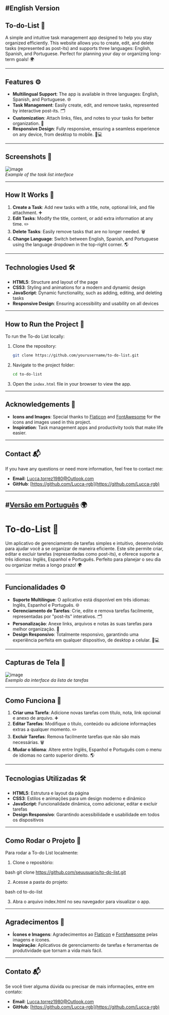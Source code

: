 ## #English Version

## To-do-List 📝

A simple and intuitive task management app designed to help you stay organized efficiently. This website allows you to create, edit, and delete tasks (represented as post-its) and supports three languages: English, Spanish, and Portuguese. Perfect for planning your day or organizing long-term goals! 🌍

---

## Features ⚙️

- **Multilingual Support**: The app is available in three languages: English, Spanish, and Portuguese. 🌐
- **Task Management**: Easily create, edit, and remove tasks, represented by interactive post-its. 🗂️
- **Customization**: Attach links, files, and notes to your tasks for better organization. 📎
- **Responsive Design**: Fully responsive, ensuring a seamless experience on any device, from desktop to mobile. 📱💻

---

## Screenshots 📸

![image](https://github.com/user-attachments/assets/21e516d0-b70d-4ad7-bbda-4da20e2be0b3)  
*Example of the task list interface*

---

## How It Works 🔧

1. **Create a Task**: Add new tasks with a title, note, optional link, and file attachment. ➕
2. **Edit Tasks**: Modify the title, content, or add extra information at any time. ✏️
3. **Delete Tasks**: Easily remove tasks that are no longer needed. 🗑️
4. **Change Language**: Switch between English, Spanish, and Portuguese using the language dropdown in the top-right corner. 🌎

---

## Technologies Used 🛠️

- **HTML5**: Structure and layout of the page
- **CSS3**: Styling and animations for a modern and dynamic design
- **JavaScript**: Dynamic functionality, such as adding, editing, and deleting tasks
- **Responsive Design**: Ensuring accessibility and usability on all devices

---

## How to Run the Project 🚀

To run the To-do List locally:

1. Clone the repository:
    ```bash
    git clone https://github.com/yourusername/to-do-list.git
    ```

2. Navigate to the project folder:
    ```bash
    cd to-do-list
    ```

3. Open the `index.html` file in your browser to view the app.

---

## Acknowledgements 🙏

- **Icons and Images**: Special thanks to [Flaticon](https://www.flaticon.com) and [FontAwesome](https://fontawesome.com) for the icons and images used in this project.
- **Inspiration**: Task management apps and productivity tools that make life easier.

---

## Contact 📬

If you have any questions or need more information, feel free to contact me:

- **Email**: Lucca.torrez1980@Outlook.com
- **GitHub**: [https://github.com/Lucca-rgb](https://github.com/Lucca-rgb)

---

## #[Versão em Português](#) 🌍

# To-do-List 📝

Um aplicativo de gerenciamento de tarefas simples e intuitivo, desenvolvido para ajudar você a se organizar de maneira eficiente. Este site permite criar, editar e excluir tarefas (representadas como post-its), e oferece suporte a três idiomas: Inglês, Espanhol e Português. Perfeito para planejar o seu dia ou organizar metas a longo prazo! 🌍

---

## Funcionalidades ⚙️

- **Suporte Multilíngue**: O aplicativo está disponível em três idiomas: Inglês, Espanhol e Português. 🌐
- **Gerenciamento de Tarefas**: Crie, edite e remova tarefas facilmente, representadas por "post-its" interativos. 🗂️
- **Personalização**: Anexe links, arquivos e notas às suas tarefas para melhor organização. 📎
- **Design Responsivo**: Totalmente responsivo, garantindo uma experiência perfeita em qualquer dispositivo, de desktop a celular. 📱💻

---

## Capturas de Tela 📸

![image](https://github.com/user-attachments/assets/21e516d0-b70d-4ad7-bbda-4da20e2be0b3)  
*Exemplo da interface da lista de tarefas*

---

## Como Funciona 🔧

1. **Criar uma Tarefa**: Adicione novas tarefas com título, nota, link opcional e anexo de arquivo. ➕
2. **Editar Tarefas**: Modifique o título, conteúdo ou adicione informações extras a qualquer momento. ✏️
3. **Excluir Tarefas**: Remova facilmente tarefas que não são mais necessárias. 🗑️
4. **Mudar o Idioma**: Altere entre Inglês, Espanhol e Português com o menu de idiomas no canto superior direito. 🌎

---

## Tecnologias Utilizadas 🛠️

- **HTML5**: Estrutura e layout da página
- **CSS3**: Estilos e animações para um design moderno e dinâmico
- **JavaScript**: Funcionalidade dinâmica, como adicionar, editar e excluir tarefas
- **Design Responsivo**: Garantindo acessibilidade e usabilidade em todos os dispositivos

---

## Como Rodar o Projeto 🚀

Para rodar a To-do List localmente:

1. Clone o repositório:
    
bash
    git clone https://github.com/seuusuario/to-do-list.git


2. Acesse a pasta do projeto:
    
bash
    cd to-do-list


3. Abra o arquivo index.html no seu navegador para visualizar o app.

---

## Agradecimentos 🙏

- **Ícones e Imagens**: Agradecimentos ao [Flaticon](https://www.flaticon.com) e [FontAwesome](https://fontawesome.com) pelas imagens e ícones.
- **Inspiração**: Aplicativos de gerenciamento de tarefas e ferramentas de produtividade que tornam a vida mais fácil.

---

## Contato 📬

Se você tiver alguma dúvida ou precisar de mais informações, entre em contato:

- **Email**: Lucca.torrez1980@Outlook.com
- **GitHub**: [https://github.com/Lucca-rgb](https://github.com/Lucca-rgb)
